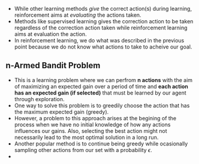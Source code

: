 - While other learning methods *give* the correct action(s) during learning, reinforcement aims at *evaluating* the actions taken.
- Methods like supervised learning gives the correction action to be taken regardless of the correction action taken while reinforcement learning aims at evaluation the action.
- In reinforcement learning, we do what was described in the previous point because we do not know what actions to take to acheive our goal.

## n-Armed Bandit Problem
- This is  a learning problem where we can perfrom **n actions** with the aim of maximizing an expected gain over a period of time and **each action has an expected gain (if selected)**  that must be learned by our agent through exploration.
- One way to solve this problem is to greedily choose the action that has the maximum expected gain (greedy). 
- However, a problem to this approach arises at the begining of the process when we have no initial knowledge of how any actions influences our gains. Also, selecting the best action might not necessarily lead to the most optimal solution in a long run.
- Another popular method is to continue being greedy while ocasionally sampling other actions from our set with a probability $\epsilon$.
- 